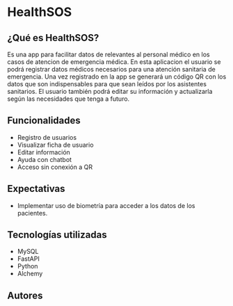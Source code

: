 # HealthSOS
## ¿Qué es HealthSOS?
Es una app para facilitar datos de relevantes al personal médico en los casos de atencion de emergencia médica.
En esta aplicacion el usuario se podrá registrar datos médicos necesarios para una atención sanitaria de emergencia.
Una vez registrado en la app se generará un código QR con los datos que son indispensables para que sean leídos por los asistentes sanitarios.
El usuario también podrá editar su información y actualizarla según las necesidades que tenga a futuro.


## Funcionalidades
* Registro de usuarios
* Visualizar ficha de usuario
* Editar información
* Ayuda con chatbot
* Acceso sin conexión a QR

## Expectativas
* Implementar uso de biometría para acceder a los datos de los pacientes.
  
## Tecnologías utilizadas
* MySQL
* FastAPI
* Python
* Alchemy

## Autores
